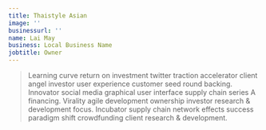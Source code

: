```yaml
---
title: Thaistyle Asian
image: ''
businessurl: ''
name: Lai May
business: Local Business Name
jobtitle: Owner
---
```


> Learning curve return on investment twitter traction accelerator client angel investor user experience customer seed round backing. Innovator social media graphical user interface supply chain series A financing. Virality agile development ownership investor research & development focus. Incubator supply chain network effects success paradigm shift crowdfunding client research & development.
